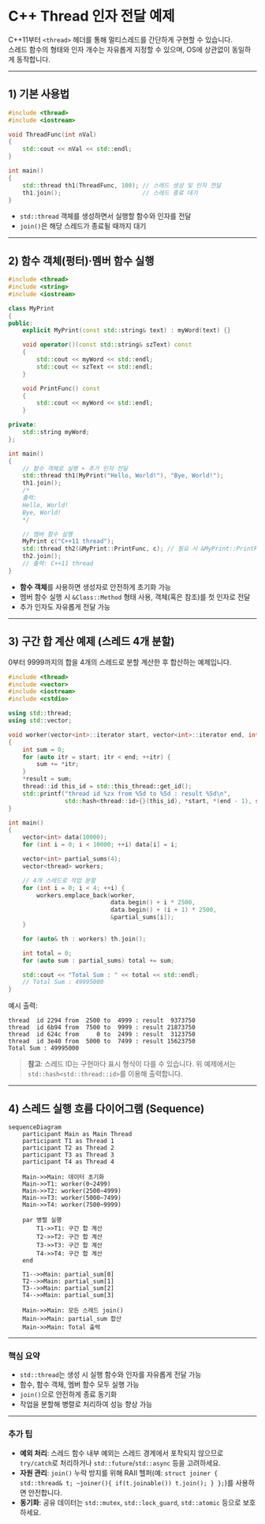 # C++ Thread 인자 전달 예제

C++11부터 `<thread>` 헤더를 통해 멀티스레드를 간단하게 구현할 수 있습니다.  
스레드 함수의 형태와 인자 개수는 자유롭게 지정할 수 있으며, OS에 상관없이 동일하게 동작합니다.

---

## 1) 기본 사용법

```cpp
#include <thread>
#include <iostream>

void ThreadFunc(int nVal)
{
    std::cout << nVal << std::endl;
}

int main()
{
    std::thread th1(ThreadFunc, 100); // 스레드 생성 및 인자 전달
    th1.join();                       // 스레드 종료 대기
}
```

- `std::thread` 객체를 생성하면서 실행할 함수와 인자를 전달
- `join()`은 해당 스레드가 종료될 때까지 대기

---

## 2) 함수 객체(펑터)·멤버 함수 실행

```cpp
#include <thread>
#include <string>
#include <iostream>

class MyPrint
{
public:
    explicit MyPrint(const std::string& text) : myWord(text) {}

    void operator()(const std::string& szText) const
    {
        std::cout << myWord << std::endl;
        std::cout << szText << std::endl;
    }

    void PrintFunc() const
    {
        std::cout << myWord << std::endl;
    }

private:
    std::string myWord;
};

int main()
{
    // 함수 객체로 실행 + 추가 인자 전달
    std::thread th1(MyPrint("Hello, World!"), "Bye, World!");
    th1.join();
    /*
    출력:
    Hello, World!
    Bye, World!
    */

    // 멤버 함수 실행
    MyPrint c("C++11 thread");
    std::thread th2(&MyPrint::PrintFunc, c); // 필요 시 &MyPrint::PrintFunc, std::ref(c) 가능
    th2.join();
    // 출력: C++11 thread
}
```

- **함수 객체**를 사용하면 생성자로 안전하게 초기화 가능
- 멤버 함수 실행 시 `&Class::Method` 형태 사용, 객체(혹은 참조)를 첫 인자로 전달
- 추가 인자도 자유롭게 전달 가능

---

## 3) 구간 합 계산 예제 (스레드 4개 분할)

0부터 9999까지의 합을 4개의 스레드로 분할 계산한 후 합산하는 예제입니다.

```cpp
#include <thread>
#include <vector>
#include <iostream>
#include <cstdio>

using std::thread;
using std::vector;

void worker(vector<int>::iterator start, vector<int>::iterator end, int* result)
{
    int sum = 0;
    for (auto itr = start; itr < end; ++itr) {
        sum += *itr;
    }
    *result = sum;
    thread::id this_id = std::this_thread::get_id();
    std::printf("thread id %zx from %5d to %5d : result %5d\n",
                std::hash<thread::id>{}(this_id), *start, *(end - 1), sum);
}

int main()
{
    vector<int> data(10000);
    for (int i = 0; i < 10000; ++i) data[i] = i;

    vector<int> partial_sums(4);
    vector<thread> workers;

    // 4개 스레드로 작업 분할
    for (int i = 0; i < 4; ++i) {
        workers.emplace_back(worker,
                             data.begin() + i * 2500,
                             data.begin() + (i + 1) * 2500,
                             &partial_sums[i]);
    }

    for (auto& th : workers) th.join();

    int total = 0;
    for (auto sum : partial_sums) total += sum;

    std::cout << "Total Sum : " << total << std::endl;
    // Total Sum : 49995000
}
```

예시 출력:
```
thread  id 2294 from  2500 to  4999 : result  9373750
thread  id 6b94 from  7500 to  9999 : result 21873750
thread  id 624c from     0 to  2499 : result  3123750
thread  id 3e40 from  5000 to  7499 : result 15623750
Total Sum : 49995000
```

> **참고**: 스레드 ID는 구현마다 표시 형식이 다를 수 있습니다. 위 예제에서는 `std::hash<std::thread::id>`를 이용해 출력합니다.

---

## 4) 스레드 실행 흐름 다이어그램 (Sequence)


```mermaid
sequenceDiagram
    participant Main as Main Thread
    participant T1 as Thread 1
    participant T2 as Thread 2
    participant T3 as Thread 3
    participant T4 as Thread 4

    Main->>Main: 데이터 초기화
    Main->>T1: worker(0~2499)
    Main->>T2: worker(2500~4999)
    Main->>T3: worker(5000~7499)
    Main->>T4: worker(7500~9999)

    par 병렬 실행
        T1->>T1: 구간 합 계산
        T2->>T2: 구간 합 계산
        T3->>T3: 구간 합 계산
        T4->>T4: 구간 합 계산
    end

    T1-->>Main: partial_sum[0]
    T2-->>Main: partial_sum[1]
    T3-->>Main: partial_sum[2]
    T4-->>Main: partial_sum[3]

    Main->>Main: 모든 스레드 join()
    Main->>Main: partial_sum 합산
    Main->>Main: Total 출력
```

---

### 핵심 요약
- `std::thread`는 생성 시 실행 함수와 인자를 자유롭게 전달 가능
- 함수, 함수 객체, 멤버 함수 모두 실행 가능
- `join()`으로 안전하게 종료 동기화
- 작업을 분할해 병렬로 처리하여 성능 향상 가능

---

### 추가 팁
- **예외 처리**: 스레드 함수 내부 예외는 스레드 경계에서 포착되지 않으므로 `try/catch`로 처리하거나 `std::future`/`std::async` 등을 고려하세요.
- **자원 관리**: `join()` 누락 방지를 위해 RAII 헬퍼(예: `struct joiner { std::thread& t; ~joiner(){ if(t.joinable()) t.join(); } };`)를 사용하면 안전합니다.
- **동기화**: 공유 데이터는 `std::mutex`, `std::lock_guard`, `std::atomic` 등으로 보호하세요.
